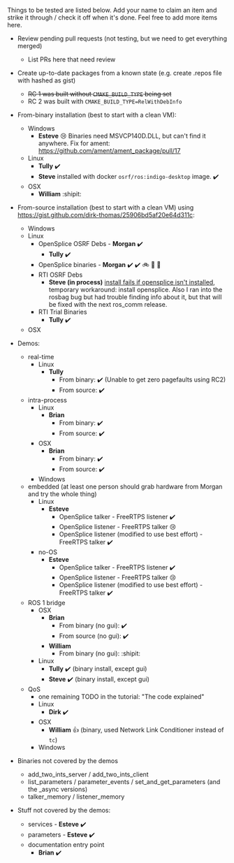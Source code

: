 Things to be tested are listed below.
Add your name to claim an item and strike it through / check it off when it's done.
Feel free to add more items here.

* Review pending pull requests (not testing, but we need to get everything merged)
  * List PRs here that need review

* Create up-to-date packages from a known state (e.g. create .repos file with hashed as gist)
  * ~~RC 1 was built without `CMAKE_BUILD_TYPE` being set~~
  * RC 2 was built with `CMAKE_BUILD_TYPE=RelWithDebInfo`
* From-binary installation (best to start with a clean VM):
  * Windows
      * **Esteve** :cry: Binaries need MSVCP140D.DLL, but can't find it anywhere. Fix for ament: https://github.com/ament/ament_package/pull/17
  * Linux
    * **Tully** :heavy_check_mark:
    * **Steve** installed with docker `osrf/ros:indigo-desktop` image. :heavy_check_mark:
  * OSX
      * **William** :shipit: 
* From-source installation (best to start with a clean VM) using https://gist.github.com/dirk-thomas/25906bd5af20e64d311c:
  * Windows
  * Linux
    * OpenSplice OSRF Debs - **Morgan** :heavy_check_mark:
      * **Tully** :heavy_check_mark:
    * OpenSplice binaries - **Morgan** :heavy_check_mark: :heavy_check_mark: :bike: :chicken: :fork_and_knife: 
    * RTI OSRF Debs
      * **Steve (in process)** [install fails if opensplice isn't installed](https://github.com/ros2/rmw_opensplice/issues/79), temporary workaround: install opensplice. Also I ran into the rosbag bug but had trouble finding info about it, but that will be fixed with the next ros_comm release.
    * RTI Trial Binaries
      * **Tully** :heavy_check_mark:
  * OSX
* Demos:
  * real-time
    * Linux
      * **Tully**
        * From binary: :heavy_check_mark: (Unable to get zero pagefaults using RC2)
        * From source: :heavy_check_mark:
  * intra-process
    * Linux
      * **Brian**
        * From binary: :heavy_check_mark: 
        * From source: :heavy_check_mark: 
    * OSX
      * **Brian**
        * From binary: :heavy_check_mark: 
        * From source: :heavy_check_mark: 
    * Windows
  * embedded (at least one person should grab hardware from Morgan and try the whole thing)
    * Linux
      * **Esteve**
        * OpenSplice talker - FreeRTPS listener :heavy_check_mark: 
        * OpenSplice listener - FreeRTPS talker :cry:
        * OpenSplice listener (modified to use best effort) - FreeRTPS talker :heavy_check_mark:  
    * no-OS
      * **Esteve**
        * OpenSplice talker - FreeRTPS listener :heavy_check_mark: 
        * OpenSplice listener - FreeRTPS talker :cry:
        * OpenSplice listener (modified to use best effort) - FreeRTPS talker :heavy_check_mark:  
  * ROS 1 bridge
    * OSX
      * **Brian**
        * From binary (no gui): :heavy_check_mark: 
        * From source (no gui): :heavy_check_mark: 
      * **William**
        * From binary (no gui): :shipit: 
    * Linux
      * **Tully** :heavy_check_mark: (binary install, except gui)
      * **Steve** :heavy_check_mark: (binary install, except gui)
  * QoS
    * one remaining TODO in the tutorial: "The code explained"
    * Linux
      * **Dirk** :heavy_check_mark: 
    * OSX
      * **William** :+1: (binary, used Network Link Conditioner instead of `tc`)
    * Windows
* Binaries not covered by the demos
  * add_two_ints_server / add_two_ints_client
  * list_parameters / parameter_events / set_and_get_parameters (and the _async versions)
  * talker_memory / listener_memory
* Stuff not covered by the demos:
  * services - **Esteve** :heavy_check_mark: 
  * parameters - **Esteve** :heavy_check_mark: 
  * documentation entry point
    * **Brian** :heavy_check_mark: 
